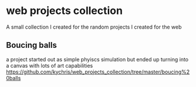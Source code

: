 # web projects collection
A small collection I created for the random projects I created for the web


## Boucing balls
a project started out as simple phyiscs simulation but ended up turning into a canvas with lots of art capabilities
https://github.com/kychris/web_projects_collection/tree/master/boucing%20balls

